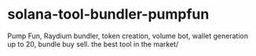 # solana-tool-bundler-pumpfun
Pump Fun, Raydium bundler, token creation, volume bot, wallet generation up to 20, bundle buy sell. the best tool in the market/
